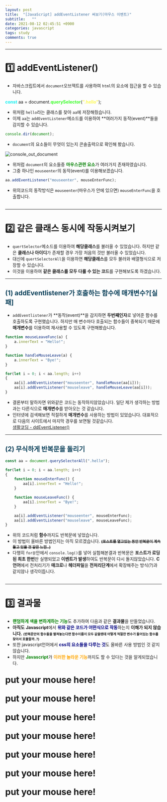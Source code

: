 ```yaml
---
layout: post
title:  "[JavaScript] addEventListener 써보기(마우스 이벤트)"
subtitle:   ""
date: 2021-08-12 02:45:51 +0900
categories: javascript
tags: study
comments: true
---
```


* * *
<h1>1️⃣ addEventListener()</h1>

* 자바스크립트에서 `document`오브젝트를 사용하여 `html`의 요소에 접근을 할 수 있습니다.

<kkr>
<b style="color:#10eeee">const</b> aa <rd>=</rd> document.<b style="color:#3afc28">querySelector</b>(<b style="color:#fdfa51">".hello"</b>);<br>
</kkr>

* 위처럼 `hello`라는 클래스를 찾아 `aa`에 저장해줬습니다.
* 이제 `aa`는 `addEventListener`메소드를 이용하여 **여러가지 동작(event)**들을 감지할 수 있습니다.

```javascript
console.dir(document);
```

* `document`의 요소들이 무엇이 있는지 콘솔출력으로 확인해 봤습니다.
<img src="https://kirkim.github.io/assets/img/js/js10.png" alt="console_out_document">

* 위처럼 `document`의 요소들중 <b style="color:green">마우스관련 요소</b>가 여러가지 존재하였습니다.
* 그중 하나인 `mouseenter`의 동작(event)를 이용해보겠습니다.

```javascript
aa.addEventListener("mouseenter", mouseEnterFunc);
```

* 위의코드의 동작방식은 `mouseenter`(마우스가 안에 있으면) `mouseEnterFunc`을 호출합니다.
<br><br>

* * *
<h1>2️⃣ 같은 클래스 동시에 작동시켜보기</h1>

* `quertSelector`메소드를 이용하여 **해당클래스**를 불러올 수 있었습니다. 하지만 같은 **클래스나 아이디**가 존재할 경우 <rd>가장 처음의 것</rd>만 불러올 수 있었습니다.
* 대신에 `quertSelectorAll`을 이용하면 **해당클래스**를 모두 불러와 배열형식으로 저장할 수 있습니다.
* 이것을 이용하여 **같은 클래스를 모두 다룰 수 있는 코드**를 구현해보도록 하겠습니다.

* * *
<h2 style="color:#0e435c;">(1) addEventlistener가 호출하는 함수에 매개변수?[실패]</h2>

* `addEventlistener`가 **동작(event)**을 감지하면 **두번째인자**로 넣어준 함수를 호출하도록 구현했습니다. 하지만 매 변수마다 호출되는 <rd>함수들이 중복</rd>되기 때문에 **매개변수**를 이용하여 재사용할 수 있도록 구현해봤습니다.

```javascript
function mouseLeaveFunc(a) {
	a.innerText = "Hello!";
}

function handleMouseLeave(a) {
	a.innerText = "Bye!";
}

for(let i = 0; i < aa.length; i++)
{
    aa[i].addEventListener("mouseenter", handleMouse(aa[i]));
    aa[i].addEventListener("mouseleave", handleMouseLeave(aa[i]));
}
```

* 결론부터 말하자면 위와같은 코드는 <rd>동작하지않았습니다.</rd> 일단 제가 생각하는 방법과는 다른식으로 **매개변수**를 받아오는 것 같습니다.
* 인터넷에 검색해보면 적절하게 **매개변수**를 사용하는 방법이 있었습니다. 대표적으로 다음의 사이트에서 마지막 경우를 보면될 것같습니다.<br>
<a href="https://opentutorials.org/course/1375/6761">생활코딩 - ddEventListener()</a>

* * *
<h2 style="color:#0e435c;">(2) 무식하게 반복문을 돌리기</h2>

```javascript
const aa = document.querySelectorAll(".hello");

for(let i = 0; i < aa.length; i++)
{
    function mouseEnterFunc() {
        aa[i].innerText = "Hello!";
    }

    function mouseLeaveFunc() {
        aa[i].innerText = "Bye!";
    }

    aa[i].addEventListener("mouseenter", mouseEnterFunc);
    aa[i].addEventListener("mouseleave", mouseLeaveFunc);
}
```

* 위의 코드처럼 **함수**까지도 반복문에 넣었습니다.
* 이 방법이 올바른 방법인지는 아직 모르겠습니다. ~~<b style="font-size:85%">(**포스트**를 열고있는 동안 **반복문**이 계속돌고 있을 것 같은 느낌..)</b>~~
* 다행히 `for문`안에서 `console.log()`를 넣어 실험해본결과 <rd>반복문</rd>은 **포스트가 로딩된 최초 한번**만 실행되었고 <b style="color:gree">이벤트가 발생</b>하여도 <rd>반복문</rd>이 다시 돌지않았습니다. **C언어**에서 <rd>전처리기</rd>가 **매크로**나 **헤더파일**을 **전처리단계**에서 확장해주는 방식(?)과 같지않나 생각이듭니다.
<br><br>

* * *
<h1>3️⃣ 결과물</h1>

* <b style="color:green">랜덤하게 색을 변하게하는 기능</b>도 추가하여 다음과 같은 **결과물**을 만들었습니다.
* **아직도** **Javascript**에서 <b style="color:navy">위와 같은 코드가 어떤식으로 작동</b>하는지 **이해가 되지 않습니다.** <b style="font-size:75%">(반복문안의 함수들을 펼쳐놓는다면 함수이름이 모두 같을텐데 어떻게 적절한 변수가 들어있는 함수를 찾아서 호출할까..?)</b>
* 또한 javascript언어에서 <b style="color:navy">css의 요소들을 다루는 것</b>도 올바른 사용 방법인 것 같지 않습니다.
* 하지만 <b style="color:green">Javascript</b>가 <b style="color:orange">이러한 놀라운 기능</b>까지도 할 수 있다는 것을 알게되었습니다.

<b class="hello">put your mouse here!</b><br>
<b class="hello">put your mouse here!</b><br>
<b class="hello">put your mouse here!</b><br>
<b class="hello">put your mouse here!</b><br>
<b class="hello">put your mouse here!</b><br>
<b class="hello">put your mouse here!</b><br>
<b class="hello">put your mouse here!</b><br>

<script>
	const aa = document.querySelectorAll(".hello");
	for(let i = 0; i < aa.length; i++)
	{
		console.log(i + "!!!");
		function mouseEnterFunc() {
			aa[i].style.color = "#"+(parseInt(Math.random()*0xffffff)).toString(16);
			aa[i].style.fontSize = "300%";
			aa[i].innerText = "Hello Mouse!";
		}
		function mouseLeaveFunc() {
			aa[i].style.color = "#"+(parseInt(Math.random()*0xffffff)).toString(16);
			aa[i].style.fontSize = "200%";
			aa[i].innerText = "@@@@@@@@@@@";
		}
		aa[i].addEventListener("mouseenter", mouseEnterFunc);
		aa[i].addEventListener("mouseleave", mouseLeaveFunc);
}
</script>
<style>
	.hello {
		font-size:200%;
		line-height: 60px;
	}
</style>

